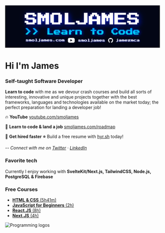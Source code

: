 [![banner](https://github.com/jamezmca/jamezmca/blob/main/banner%20small.jpg?raw=true)](https://www.smoljames.com)

# Hi I'm James
### Self-taught Software Developer

**Learn to code** with me as we devour crash courses and build all sorts of interesting, innovative and unique projects together with the best frameworks, languages and technologies available on the market today; the perfect preparation for landing a developer job!

🔥 **YouTube** [youtube.com/smoljames](https://www.youtube.com/smoljames)

🐝 **Learn to code & land a job** [smoljames.com/roadmap](http://www.smoljames.com/roadmap)

🌿 **Get hired faster ⭐️** Build a free resume with [hyr.sh](https://www.hyr.sh) today! 

-- *Connect with me on [Twitter](https://twitter.com/_Smoljames) · [LinkedIn](https://www.linkedin.com/in/jamezmcarthur/)*

### Favorite tech

Currently I enjoy working with **SvelteKit/Next.js, TailwindCSS, Node.js, PostgreSQL & Firebase**

### Free Courses

* [**HTML & CSS** (5h41m)](https://youtu.be/Eb3lOiukwAQ)
* [**JavaScript for Beginners** (2h)](https://youtu.be/-ihpNX0EODc)
* [**React.JS** (8h)](https://youtu.be/iKpkVKubvKk)
* [**Next.JS** (4h)](https://youtu.be/lkjrUW8fI40)

![Programming logos](https://raw.githubusercontent.com/jamezmca/learn-to-code/main/assets/logos.png)




